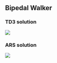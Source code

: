 ## Bipedal Walker

### TD3 solution
<img src='results/td3_1.gif'>

### ARS solution
<img src='results/ars.gif'>
